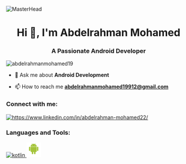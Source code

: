 ![MasterHead](https://1.bp.blogspot.com/-7A4WynwLsMw/XbBpCXG8fHI/AAAAAAAAMt4/uOa1bpLskYgrwGbllhSu2SDj_Mig8SXJQCLcBGAsYHQ/s1600/2000_600px.gif)

<h1 align="center">Hi 👋, I'm Abdelrahman Mohamed</h1>
<h3 align="center">A Passionate Android Developer</h3>
<p align="left"> <img src="https://komarev.com/ghpvc/?username=abdelrahmanmohamed19&label=Profile%20views&color=0e75b6&style=flat" alt="abdelrahmanmohamed19" /> </p>

- 💬 Ask me about **Android Development**

- 📫 How to reach me **abdelrahmanmohamed19912@gmail.com**

<h3 align="left">Connect with me:</h3>
<p align="left">
<a href="https://www.linkedin.com/in/abdelrahman-mohamed22/" target="blank">
<img align="center" src="https://raw.githubusercontent.com/rahuldkjain/github-profile-readme-generator/master/src/images/icons/Social/linked-in-alt.svg" alt="https://www.linkedin.com/in/abdelrahman-mohamed22/" height="30" width="40" /></a>
</p>

<h3 align="left">Languages and Tools:</h3>
<p align="left">  <a href="https://kotlinlang.org" target="_blank" rel="noreferrer"> <img src="https://www.vectorlogo.zone/logos/kotlinlang/kotlinlang-icon.svg" alt="kotlin" width="40" height="40"/> </a> <a href="https://developer.android.com" target="_blank" rel="noreferrer"> <img src="https://raw.githubusercontent.com/devicons/devicon/master/icons/android/android-original-wordmark.svg" alt="android" width="40" height="40"/> </a> </p>



